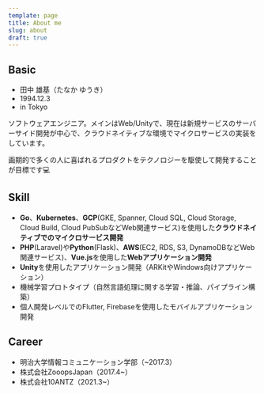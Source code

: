 ```yaml
---
template: page
title: About me
slug: about
draft: true
---
```

## Basic

* 田中 雄基（たなか ゆうき）
* 1994.12.3
* in Tokyo

ソフトウェアエンジニア。メインはWeb/Unityで、現在は新規サービスのサーバーサイド開発が中心で、クラウドネイティブな環境でマイクロサービスの実装をしています。

画期的で多くの人に喜ばれるプロダクトをテクノロジーを駆使して開発することが目標です💻

## Skill

* **Go**、**Kubernetes**、**GCP**(GKE, Spanner, Cloud SQL, Cloud Storage, Cloud Build, Cloud PubSubなどWeb関連サービス)を使用した**クラウドネイティブでのマイクロサービス開発**
* **PHP**(Laravel)や**Python**(Flask)、**AWS**(EC2, RDS, S3, DynamoDBなどWeb関連サービス)、**Vue.js**を使用した**Webアプリケーション開発**
* **Unity**を使用したアプリケーション開発（ARKitやWindows向けアプリケーション）
* 機械学習プロトタイプ（自然言語処理に関する学習・推論、パイプライン構築）
* 個人開発レベルでのFlutter, Firebaseを使用したモバイルアプリケーション開発

## Career

* 明治大学情報コミュニケーション学部（~2017.3）
* 株式会社ZooopsJapan（2017.4~）
* 株式会社10ANTZ（2021.3~）
